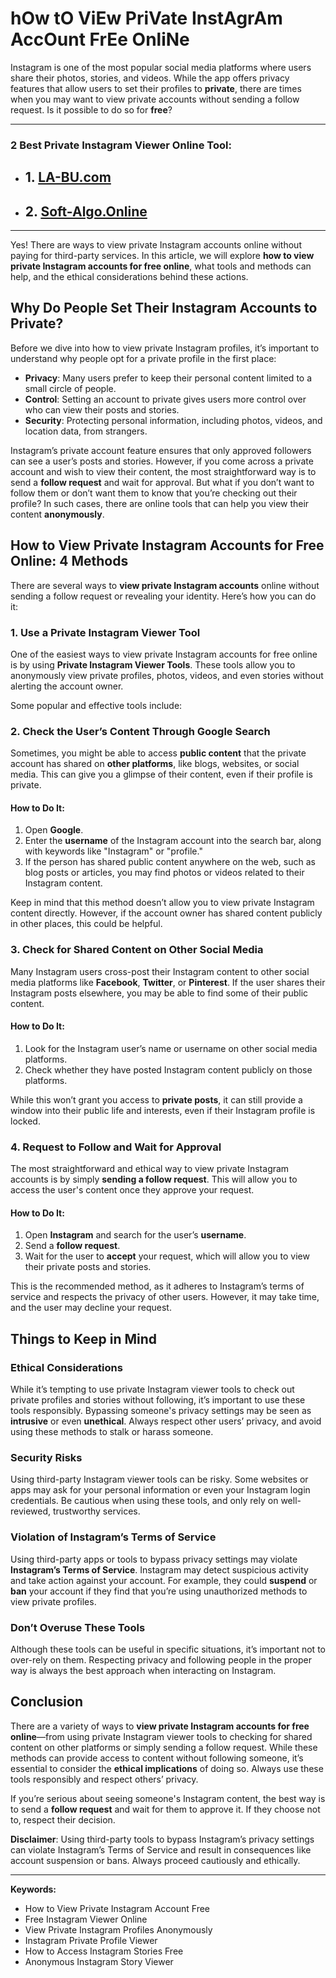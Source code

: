 # hOw tO ViEw PriVate InstAgrAm AccOunt FrEe OnliNe

Instagram is one of the most popular social media platforms where users share their photos, stories, and videos. While the app offers privacy features that allow users to set their profiles to **private**, there are times when you may want to view private accounts without sending a follow request. Is it possible to do so for **free**?

---
### **2 Best Private Instagram Viewer Online Tool:**
- ## 1. [LA-BU.com](https://la-bu.com/)
- ## 2. [Soft-Algo.Online](https://soft-algo.online/)
---
Yes! There are ways to view private Instagram accounts online without paying for third-party services. In this article, we will explore **how to view private Instagram accounts for free online**, what tools and methods can help, and the ethical considerations behind these actions.

## **Why Do People Set Their Instagram Accounts to Private?**

Before we dive into how to view private Instagram profiles, it’s important to understand why people opt for a private profile in the first place:

- **Privacy**: Many users prefer to keep their personal content limited to a small circle of people.
- **Control**: Setting an account to private gives users more control over who can view their posts and stories.
- **Security**: Protecting personal information, including photos, videos, and location data, from strangers.

Instagram’s private account feature ensures that only approved followers can see a user’s posts and stories. However, if you come across a private account and wish to view their content, the most straightforward way is to send a **follow request** and wait for approval. But what if you don’t want to follow them or don’t want them to know that you’re checking out their profile? In such cases, there are online tools that can help you view their content **anonymously**.

## **How to View Private Instagram Accounts for Free Online: 4 Methods**

There are several ways to **view private Instagram accounts** online without sending a follow request or revealing your identity. Here’s how you can do it:

### 1. **Use a Private Instagram Viewer Tool**

One of the easiest ways to view private Instagram accounts for free online is by using **Private Instagram Viewer Tools**. These tools allow you to anonymously view private profiles, photos, videos, and even stories without alerting the account owner.

Some popular and effective tools include:


### 2. **Check the User’s Content Through Google Search**

Sometimes, you might be able to access **public content** that the private account has shared on **other platforms**, like blogs, websites, or social media. This can give you a glimpse of their content, even if their profile is private.

#### **How to Do It**:
1. Open **Google**.
2. Enter the **username** of the Instagram account into the search bar, along with keywords like "Instagram" or "profile."
3. If the person has shared public content anywhere on the web, such as blog posts or articles, you may find photos or videos related to their Instagram content.

Keep in mind that this method doesn’t allow you to view private Instagram content directly. However, if the account owner has shared content publicly in other places, this could be helpful.

### 3. **Check for Shared Content on Other Social Media**

Many Instagram users cross-post their Instagram content to other social media platforms like **Facebook**, **Twitter**, or **Pinterest**. If the user shares their Instagram posts elsewhere, you may be able to find some of their public content.

#### **How to Do It**:
1. Look for the Instagram user’s name or username on other social media platforms.
2. Check whether they have posted Instagram content publicly on those platforms.

While this won’t grant you access to **private posts**, it can still provide a window into their public life and interests, even if their Instagram profile is locked.

### 4. **Request to Follow and Wait for Approval**

The most straightforward and ethical way to view private Instagram accounts is by simply **sending a follow request**. This will allow you to access the user's content once they approve your request.

#### **How to Do It**:
1. Open **Instagram** and search for the user’s **username**.
2. Send a **follow request**.
3. Wait for the user to **accept** your request, which will allow you to view their private posts and stories.

This is the recommended method, as it adheres to Instagram’s terms of service and respects the privacy of other users. However, it may take time, and the user may decline your request.

## **Things to Keep in Mind**

### **Ethical Considerations**
While it’s tempting to use private Instagram viewer tools to check out private profiles and stories without following, it’s important to use these tools responsibly. Bypassing someone's privacy settings may be seen as **intrusive** or even **unethical**. Always respect other users’ privacy, and avoid using these methods to stalk or harass someone.

### **Security Risks**
Using third-party Instagram viewer tools can be risky. Some websites or apps may ask for your personal information or even your Instagram login credentials. Be cautious when using these tools, and only rely on well-reviewed, trustworthy services.

### **Violation of Instagram’s Terms of Service**
Using third-party apps or tools to bypass privacy settings may violate **Instagram’s Terms of Service**. Instagram may detect suspicious activity and take action against your account. For example, they could **suspend** or **ban** your account if they find that you’re using unauthorized methods to view private profiles.

### **Don’t Overuse These Tools**
Although these tools can be useful in specific situations, it’s important not to over-rely on them. Respecting privacy and following people in the proper way is always the best approach when interacting on Instagram.

## **Conclusion**

There are a variety of ways to **view private Instagram accounts for free online**—from using private Instagram viewer tools to checking for shared content on other platforms or simply sending a follow request. While these methods can provide access to content without following someone, it’s essential to consider the **ethical implications** of doing so. Always use these tools responsibly and respect others’ privacy.

If you’re serious about seeing someone's Instagram content, the best way is to send a **follow request** and wait for them to approve it. If they choose not to, respect their decision.

**Disclaimer**: Using third-party tools to bypass Instagram’s privacy settings can violate Instagram’s Terms of Service and result in consequences like account suspension or bans. Always proceed cautiously and ethically.

---

**Keywords:**
- How to View Private Instagram Account Free
- Free Instagram Viewer Online
- View Private Instagram Profiles Anonymously
- Instagram Private Profile Viewer
- How to Access Instagram Stories Free
- Anonymous Instagram Story Viewer
